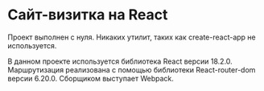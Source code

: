# Сайт-визитка на React

Проект выполнен с нуля. Никаких утилит, таких как create-react-app не используется.

В данном проекте используется библиотека React версии 18.2.0.
Маршрутизация реализована с помощью библиотеки React-router-dom версии 6.20.0.
Сборщиком выступает Webpack.
